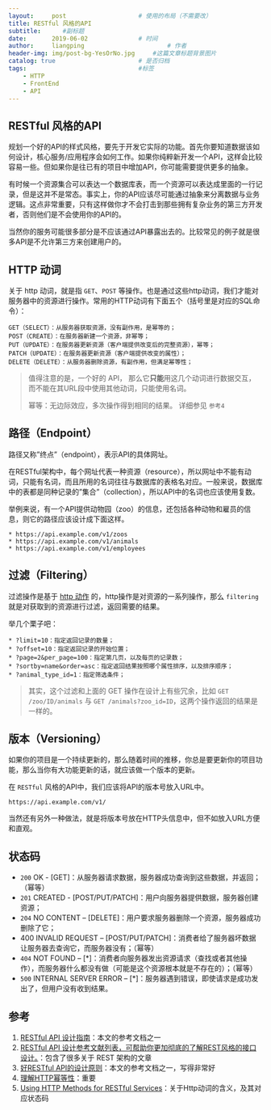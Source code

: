 ```yaml
---
layout:     post   				    # 使用的布局（不需要改）
title: RESTful 风格的API
subtitle:      #副标题
date:       2019-06-02				# 时间
author:     liangping 						# 作者
header-img: img/post-bg-YesOrNo.jpg 	#这篇文章标题背景图片
catalog: true 						# 是否归档
tags:								#标签
    - HTTP
    - FrontEnd
    - API
---
```


## RESTful 风格的API

规划一个好的API的样式风格，要先于开发它实际的功能。首先你要知道数据该如何设计，核心服务/应用程序会如何工作。如果你纯粹新开发一个API，这样会比较容易一些。但如果你是往已有的项目中增加API，你可能需要提供更多的抽象。

有时候一个资源集合可以表达一个数据库表，而一个资源可以表达成里面的一行记录，但是这并不是常态。事实上，你的API应该尽可能通过抽象来分离数据与业务逻辑。这点非常重要，只有这样做你才不会打击到那些拥有复杂业务的第三方开发者，否则他们是不会使用你的API的。

<!-- more -->

当然你的服务可能很多部分是不应该通过API暴露出去的。比较常见的例子就是很多API是不允许第三方来创建用户的。

## HTTP 动词

关于 http 动词，就是指 `GET`、`POST` 等操作。也是通过这些http动词，我们才能对服务器中的资源进行操作。常用的HTTP动词有下面五个（括号里是对应的SQL命令）：

```
GET（SELECT）：从服务器获取资源，没有副作用，是幂等的；
POST（CREATE）：在服务器新建一个资源，非幂等；
PUT（UPDATE）：在服务器更新资源（客户端提供改变后的完整资源），幂等；
PATCH（UPDATE）：在服务器更新资源（客户端提供改变的属性）；
DELETE（DELETE）：从服务器删除资源，有副作用，但满足幂等性；
```

> 值得注意的是，一个好的 API， 那么它**只能**用这几个动词进行数据交互，而不能在其URL段中使用其他动词，只能使用名词。
>
> 幂等：无边际效应，多次操作得到相同的结果。 详细参见 `参考4`

## 路径（Endpoint）

路径又称”终点”（endpoint），表示API的具体网址。

在RESTful架构中，每个网址代表一种资源（resource），所以网址中不能有动词，只能有名词，而且所用的名词往往与数据库的表格名对应。一般来说，数据库中的表都是同种记录的”集合”（collection），所以API中的名词也应该使用复数。

举例来说，有一个API提供动物园（zoo）的信息，还包括各种动物和雇员的信息，则它的路径应该设计成下面这样。

```
* https://api.example.com/v1/zoos
* https://api.example.com/v1/animals
* https://api.example.com/v1/employees
```

## 过滤（Filtering）

过滤操作是基于 [http 动作](http://huanqiang.wang/2017/01/06/RESTful-%E9%A3%8E%E6%A0%BC%E7%9A%84API/#HTTP) 的，http操作是对资源的一系列操作，那么 `filtering` 就是对获取到的资源进行过滤，返回需要的结果。

举几个栗子吧：

```
* ?limit=10：指定返回记录的数量；
* ?offset=10：指定返回记录的开始位置；
* ?page=2&per_page=100：指定第几页，以及每页的记录数；
* ?sortby=name&order=asc：指定返回结果按照哪个属性排序，以及排序顺序；
* ?animal_type_id=1：指定筛选条件；
```

> 其实，这个过滤和上面的 GET 操作在设计上有些冗余，比如 `GET /zoo/ID/animals` 与 `GET /animals?zoo_id=ID`，这两个操作返回的结果是一样的。

## 版本（Versioning）

如果你的项目是一个持续更新的，那么随着时间的推移，你总是要更新你的项目功能，那么当你有大功能更新的话，就应该做一个版本的更新。

在 `RESTful` 风格的API中，我们应该将API的版本号放入URL中。

```
https://api.example.com/v1/
```

当然还有另外一种做法，就是将版本号放在HTTP头信息中，但不如放入URL方便和直观。

## 状态码

- `200` OK - [GET]：从服务器请求数据，服务器成功查询到这些数据，并返回；（幂等）
- `201` CREATED - [POST/PUT/PATCH]：用户向服务器提供数据，服务器创建资源；
- `204` NO CONTENT – [DELETE]：用户要求服务器删除一个资源，服务器成功删除了它；
- 400 INVALID REQUEST – [POST/PUT/PATCH]：消费者给了服务器坏数据让服务器去查询它，而服务器没有；（幂等）
- `404` NOT FOUND – [*]：消费者向服务器发出资源请求（查找或者其他操作），而服务器什么都没有做（可能是这个资源根本就是不存在的）；（幂等）
- `500` INTERNAL SERVER ERROR – [*]：服务器遇到错误，即使请求是成功发出了，但用户没有收到结果。

## 参考

1. [RESTful API 设计指南](http://www.ruanyifeng.com/blog/2014/05/restful_api.html)：本文的参考文档之一
2. [RESTful API 设计参考文献列表，可帮助你更加彻底的了解REST风格的接口设计。](https://github.com/aisuhua/restful-api-design-references)：包含了很多关于 REST 架构的文章
3. [好RESTful API的设计原则](http://www.cnblogs.com/moonz-wu/p/4211626.html)：本文的参考文档之一，写得非常好
4. [理解HTTP幂等性](http://www.cnblogs.com/weidagang2046/archive/2011/06/04/2063696.html)：重要
5. [Using HTTP Methods for RESTful Services](http://www.restapitutorial.com/lessons/httpmethods.html)：关于Http动词的含义，及其对应状态码